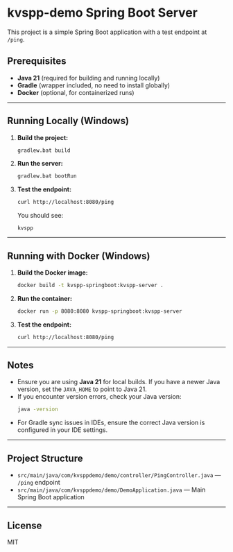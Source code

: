 # kvspp-demo Spring Boot Server

This project is a simple Spring Boot application with a test endpoint at `/ping`.

## Prerequisites
- **Java 21** (required for building and running locally)
- **Gradle** (wrapper included, no need to install globally)
- **Docker** (optional, for containerized runs)

---

## Running Locally (Windows)

1. **Build the project:**
   ```sh
   gradlew.bat build
   ```

2. **Run the server:**
   ```sh
   gradlew.bat bootRun
   ```

3. **Test the endpoint:**
   ```sh
   curl http://localhost:8080/ping
   ```
   You should see:
   ```
   kvspp
   ```

---

## Running with Docker (Windows)

1. **Build the Docker image:**
   ```sh
   docker build -t kvspp-springboot:kvspp-server .
   ```

2. **Run the container:**
   ```sh
   docker run -p 8080:8080 kvspp-springboot:kvspp-server
   ```

3. **Test the endpoint:**
   ```sh
   curl http://localhost:8080/ping
   ```

---

## Notes
- Ensure you are using **Java 21** for local builds. If you have a newer Java version, set the `JAVA_HOME` to point to Java 21.
- If you encounter version errors, check your Java version:
  ```sh
  java -version
  ```
- For Gradle sync issues in IDEs, ensure the correct Java version is configured in your IDE settings.

---

## Project Structure
- `src/main/java/com/kvsppdemo/demo/controller/PingController.java` — `/ping` endpoint
- `src/main/java/com/kvsppdemo/demo/DemoApplication.java` — Main Spring Boot application

---

## License
MIT
